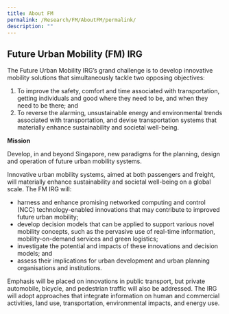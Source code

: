 ```yaml
---
title: About FM
permalink: /Research/FM/AboutFM/permalink/
description: ""
---
```






Future Urban Mobility (FM) IRG
------------------------------

The Future Urban Mobility IRG’s grand challenge is to develop innovative mobility solutions that simultaneously tackle two opposing objectives: 

1. To improve the safety, comfort and time associated with transportation, getting individuals and good where they need to be, and when they need to be there; and
2.  To reverse the alarming, unsustainable energy and environmental trends associated with transportation, and devise transportation systems that materially enhance sustainability and societal well-being.

**Mission**

Develop, in and beyond Singapore, new paradigms for the planning, design and operation of future urban mobility systems.

Innovative urban mobility systems, aimed at both passengers and freight, will materially enhance sustainability and societal well-being on a global scale. The FM IRG will:

*   harness and enhance promising networked computing and control (NCC) technology-enabled innovations that may contribute to improved future urban mobility;
*   develop decision models that can be applied to support various novel mobility concepts, such as the pervasive use of real-time information, mobility-on-demand services and green logistics;
*   investigate the potential and impacts of these innovations and decision models; and
*   assess their implications for urban development and urban planning organisations and institutions.

Emphasis will be placed on innovations in public transport, but private automobile, bicycle, and pedestrian traffic will also be addressed. The IRG will adopt approaches that integrate information on human and commercial activities, land use, transportation, environmental impacts, and energy use.